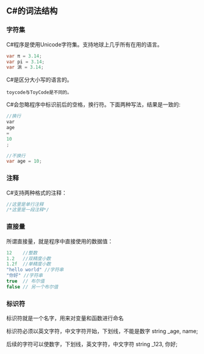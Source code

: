 ## C#的词法结构

### 字符集

C#程序是使用Unicode字符集。支持地球上几乎所有在用的语言。

```csharp
var π = 3.14;
var pi = 3.14;
var 派 = 3.14;
```

C#是区分大小写的语言的。

`toycode与ToyCode是不同的。`

C#会忽略程序中标识前后的空格，换行符。下面两种写法，结果是一致的:

```csharp
//换行
var 
age 
=
10
;

//不换行
var age = 10;
```

### 注释
C#支持两种格式的注释：
```csharp
//这里是单行注释
/*这里是一段注释*/
```

### 直接量
所谓直接量，就是程序中直接使用的数据值：
```csharp
12    //整数
1.2   //双精度小数
1.2f  //单精度小数
"hello world" //字符串
"你好" //字符串
true  // 布尔值
false // 另一个布尔值
```

### 标识符
标识符就是一个名字，用来对变量和函数进行命名

标识符必须以英文字符，中文字符开始，下划线，不能是数字
string _age, name;

后续的字符可以使数字，下划线，英文字符，中文字符
string _123, 你好;

